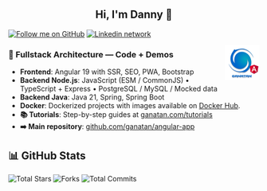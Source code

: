 <h2 align="center">Hi, I'm Danny 👋</h2>

[![Follow me on GitHub](https://img.shields.io/github/followers/ganatan?style=social)](https://github.com/ganatan)
[![Linkedin network](https://img.shields.io/badge/LinkedIn-blue?style=social&logo=linkedin)](https://www.linkedin.com/in/dannyganatan)

<img src="./ui/ganatan-about-github.png" align="right" width="70" height="70" alt="logo ganatan">

### 🚀 Fullstack Architecture — Code + Demos

- **Frontend**: Angular 19 with SSR, SEO, PWA, Bootstrap  
- **Backend Node.js**: JavaScript (ESM / CommonJS) • TypeScript + Express • PostgreSQL / MySQL / Mocked data  
- **Backend Java**: Java 21, Spring, Spring Boot
- **Docker**: Dockerized projects with images available on [Docker Hub](https://hub.docker.com/u/ganatan).
- **📚 Tutorials**: Step-by-step guides at [ganatan.com/tutorials](https://www.ganatan.com/tutorials)
- **➡️ Main repository**: [github.com/ganatan/angular-app](https://github.com/ganatan/angular-app)  

## 📊 GitHub Stats

![Total Stars](https://img.shields.io/badge/Total%20Stars-1.5k-blue?style=flat-square&logo=github)
![Forks](https://img.shields.io/github/forks/ganatan/angular-app?label=Forks&style=flat-square&logo=github)
![Total Commits](https://img.shields.io/badge/Total%20Commits%20(2025)-976-blue?style=flat-square&logo=git)
